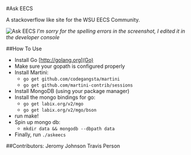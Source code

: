 #Ask EECS

A stackoverflow like site for the WSU EECS Community.

![Ask EECS](http://i.imgur.com/MvlS2yt.png)
*I'm sorry for the spelling errors in the screenshot, I edited it in the developer console*

##How To Use

- Install Go [http://golang.org](Go)
- Make sure your gopath is configured properly
- Install Martini:
  - `go get github.com/codegangsta/martini`
  - `go get github.com/martini-contrib/sessions`
- Install MongoDB (using your package manager)
- Install the mongo bindings for go:
  - `go get labix.org/v2/mgo`
  - `go get labix.org/v2/mgo/bson`
- run make!
- Spin up mongo db:
  - `mkdir data && mongodb --dbpath data`
- Finally, run `./askeecs`

##Contributors:
Jeromy Johnson
Travis Person
